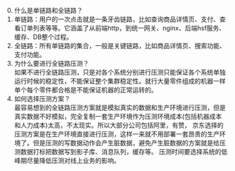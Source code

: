 0. 什么是单链路和全链路？    
  1. 单链路：用户的一次点击就是一条牙齿链路，比如查询商品详情页、支付、查看订单列表等等。它涵盖了从前端http，到统一网关、nginx、后端hsf服务、缓存、DB整个过程。    
  2. 全链路：所有单链路的集合，一般是关键链路，比如商品详情页、搜索功能、支付功能。    
1. 为什么要进行全链路压测？   
  如果不进行全链路压测，只是对各个系统分别进行压测只能保证各个系统单独运行时候的稳定性，不能保证整个集群稳定性。就行大量零件组成的机器一样单个每个零件都合格是不能保证机器的正常运转的。
2. 如何选择压测方案？    
  最容易想到的全链路压测方案就是模拟真实的数据和生产环境进行压测，但是真实数据不好模拟，完全复制一套生产环境作为压测环境成本(包括机器成本和人力成本)太高，不太现实。所以大部分公司包括阿里，有赞，
  京东选择的压测方案是在生产环境直接进行压测，这样一来就不用部署一套昂贵的生产环境了。但是压测的写数据动作会产生脏数据，避免产生脏数据的方案就是给压测数据打标把数据写到影子库、消息队列，缓存等。
  压测时间要选择系统的低峰期尽量降低压测对线上业务的影响。      
